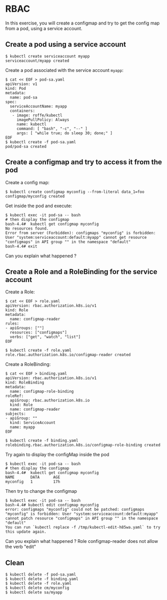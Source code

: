 # RBAC

In this exercise, you will create a configmap and try to get the config map from a pod, using a service account.


## Create a pod using a service account
```console
$ kubectl create serviceaccount myapp
serviceaccount/myapp created
```

Create a pod associated with the service account `myapp`:

```console
$ cat << EOF > pod-sa.yaml
apiVersion: v1
kind: Pod
metadata:
  name: pod-sa
spec:
  serviceAccountName: myapp
  containers:
   - image: roffe/kubectl
     imagePullPolicy: Always
     name: kubectl
     command: [ "bash", "-c", "--" ]
     args: [ "while true; do sleep 30; done;" ]
EOF
$ kubectl create -f pod-sa.yaml
pod/pod-sa created
```

## Create a configmap and try to access it from the pod

Create a config map:
```console
$ kubectl create configmap myconfig --from-literal data_1=foo
configmap/myconfig created
```

Get inside the pod and execute:
```console
$ kubectl exec -it pod-sa -- bash
# then display the configmap
bash-4.4#  kubectl get configmap myconfig
No resources found.
Error from server (Forbidden): configmaps "myconfig" is forbidden: User "system:serviceaccount:default:myapp" cannot get resource "configmaps" in API group "" in the namespace "default"
bash-4.4# exit
```

Can you explain what happened ?

## Create a Role and a RoleBinding for the service account

Create a Role:
```console
$ cat << EOF > role.yaml
apiVersion: rbac.authorization.k8s.io/v1
kind: Role
metadata:
  name: configmap-reader
rules:
- apiGroups: [""]
  resources: ["configmaps"]
  verbs: ["get", "watch", "list"]
EOF

$ kubectl create -f role.yaml
role.rbac.authorization.k8s.io/configmap-reader created
```

Create a RoleBinding:
```console
$ cat << EOF > binding.yaml
apiVersion: rbac.authorization.k8s.io/v1
kind: RoleBinding
metadata:
  name: configmap-role-binding
roleRef:
  apiGroup: rbac.authorization.k8s.io
  kind: Role
  name: configmap-reader
subjects:
- apiGroup: ""
  kind: ServiceAccount
  name: myapp
EOF

$ kubectl create -f binding.yaml
rolebinding.rbac.authorization.k8s.io/configmap-role-binding created
```

Try again to display the configMap inside the pod
```console
$ kubectl exec -it pod-sa -- bash
# then display the configmap
bash-4.4#  kubectl get configmap myconfig
NAME       DATA      AGE
myconfig   1         17h
```

Then try to change the configmap
```console
$ kubectl exec -it pod-sa -- bash
bash-4.4# kubectl edit configmap myconfig
error: configmaps "myconfig" could not be patched: configmaps "myconfig" is forbidden: User "system:serviceaccount:default:myapp" cannot patch resource "configmaps" in API group "" in the namespace "default"
You can run `kubectl replace -f /tmp/kubectl-edit-h85wa.yaml` to try this update again.
```

Can you explain what happened ?
Role configmap-reader does not allow the verb "edit"

## Clean

```console
$ kubectl delete -f pod-sa.yaml
$ kubectl delete -f binding.yaml
$ kubectl delete -f role.yaml
$ kubectl delete cm/myconfig
$ kubectl delete sa/myapp
```
